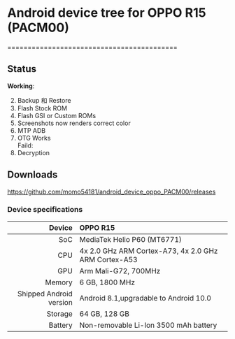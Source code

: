 # Android device tree for OPPO R15 (PACM00)
==========================================

## Status

**Working**:


2. Backup 和 Restore
3. Flash Stock ROM
4. Flash GSI or Custom ROMs
5. Screenshots now renders correct color
6. MTP ADB
7. OTG Works  
Faild:  
1. Decryption

## Downloads

https://github.com/momo54181/android_device_oppo_PACM00/releases

### Device specifications

| Device                  |                          OPPO R15                             |
| ----------------------: | :------------------------------------------------------------ |
| SoC                     | MediaTek Helio P60 (MT6771)                                   |
| CPU                     | 4x 2.0 GHz ARM Cortex-A73, 4x 2.0 GHz ARM Cortex-A53          |
| GPU                     | Arm Mali-G72, 700MHz                                          |
| Memory                  | 6 GB, 1800 MHz                                                |
| Shipped Android version | Android 8.1,upgradable to Android 10.0                        |
| Storage                 | 64 GB, 128 GB                                                 |
| Battery                 | Non-removable Li-Ion 3500 mAh battery                         |
